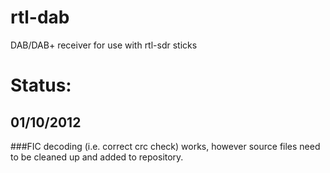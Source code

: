 rtl-dab
=======

DAB/DAB+ receiver for use with rtl-sdr sticks

# Status:

## 01/10/2012
###FIC decoding (i.e. correct crc check) works, however source files need to be	cleaned up and added to repository.
